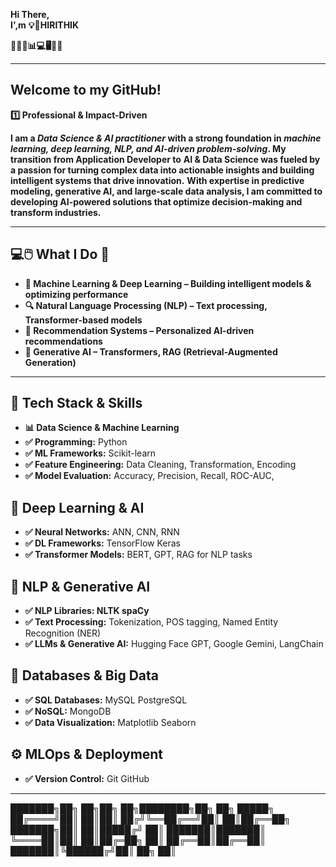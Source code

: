 ****Hi There,****   
****I',m****  ******💡🚀HIRITHIK******

**🚀🔥💡📊💻🖥️🧠🔗**
___________________________________________________________________________________________________________________________________________________________________________________________________

## Welcome to my GitHub!

**1️⃣ Professional & Impact-Driven**

**I am a ***Data Science & AI practitioner*** with a strong foundation in ***machine learning, deep learning, NLP, and AI-driven problem-solving***.
My transition from Application Developer to**
**AI & Data Science was fueled by a passion for turning complex data into actionable insights and building intelligent systems that drive innovation.**
**With expertise in predictive modeling, generative AI, and large-scale data analysis, I am committed to developing 
AI-powered solutions that optimize decision-making and transform industries.**

________________________________________________________________________________________________________________________________________________________________________________________________

## **💻🖱️ What I Do 🤔**
- **🧠 Machine Learning & Deep Learning – Building intelligent models & optimizing performance**
- **🔍 Natural Language Processing (NLP) – Text processing, Transformer-based models**
- **🎯 Recommendation Systems – Personalized AI-driven recommendations**
- **🤖 Generative AI – Transformers, RAG (Retrieval-Augmented Generation)**

________________________________________________________________________________________________________________________________________________________________________________________________

## **🔧 Tech Stack & Skills**
- **📊 Data Science & Machine Learning**
- **✅ Programming:** Python
- **✅ ML Frameworks:** Scikit-learn
- **✅ Feature Engineering:** Data Cleaning, Transformation, Encoding
- **✅ Model Evaluation:** Accuracy, Precision, Recall, ROC-AUC, 
## **🤖 Deep Learning & AI**
- **✅ Neural Networks:** ANN, CNN, RNN
- **✅ DL Frameworks:** TensorFlow Keras
- **✅ Transformer Models:** BERT, GPT, RAG for NLP tasks
##  **🔎 NLP & Generative AI**
- **✅ NLP Libraries: NLTK spaCy**
- **✅ Text Processing:** Tokenization, POS tagging, Named Entity Recognition (NER)
- **✅ LLMs & Generative AI:** Hugging Face GPT, Google Gemini, LangChain

## **🔗 Databases & Big Data**
- **✅ SQL Databases:** MySQL PostgreSQL
- **✅ NoSQL:** MongoDB
- **✅ Data Visualization:** Matplotlib Seaborn

## **⚙️ MLOps & Deployment**
- **✅ Version Control:** Git GitHub

____________________________________________________________________________________________________________________________________________________________________________________________________________________

███████╗██╗ ██╗██╗ ██╗████████╗██╗ ██╗ █████╗ ██╔════╝██║ ██║██║ ██╔╝╚══██╔══╝██║ ██║██╔══██╗ ███████╗██║ ██║█████╔╝ ██║ ███████║███████║ ╚════██║██║ ██║██╔═██╗ ██║ ██╔══██║██╔══██║ ███████║╚██████╔╝██║ ██╗ ██║ 
